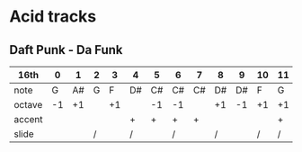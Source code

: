 # Acid tracks

## Daft Punk - Da Funk

| 16th | 0 | 1 | 2 | 3 | 4 | 5 | 6 | 7 | 8 | 9 | 10 | 11 | 12 | 13 | 14 | 15 |
|-|-|-|-|-|-|-|-|-|-|-|-|-|-|-|-|-|
| note   | G  | A# | G | F | D# | C# | C# | C# | D# | D# | F  | G  | G# | G  | C  | G  |
| octave | -1 | +1 |   | +1 |   | -1 | -1 |   | +1 | -1  | +1 | +1 | -1 | -1 | -1 |    |
| accent |   |     |   |    | + |  + |  + | + |    |     |    | +  |    |    |    |    |
| slide  |   |     | / |    | / |    |  / |   | /  |     | /  | /  |    | /  | /  |    |